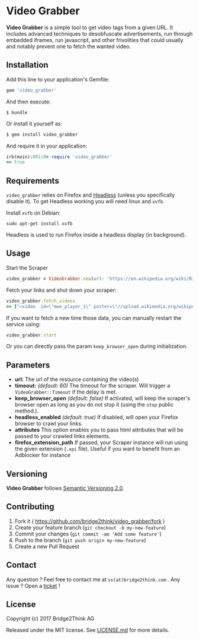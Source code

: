 # Video Grabber

__Video Grabber__ is a simple tool to get video tags from a given URL. It includes advanced techniques to desobfuscate advertisements, run through embedded iframes, run javascript, and other frivolities that could usually and notably prevent one to fetch the wanted video.


## Installation

Add this line to your application's Gemfile:

```ruby
gem 'video_grabber'
```

And then execute:

```shell
$ bundle
```
Or install it yourself as:

```ruby
$ gem install video_grabber
```
And require it in your application:

```ruby
irb(main):001:0> require 'video_grabber'
=> true
```

## Requirements

`video_grabber` relies on Firefox and [Headless](https://github.com/leonid-shevtsov/headless) (unless you specifically disable it). To get Headless working you will need linux and `xvfb`.

Install `xvfb` on Debian:

```shell
sudo apt-get install xvfb
```

Headless is used to run Firefox inside a headless display (in background).


## Usage

Start the Scraper

```ruby
video_grabber = VideoGrabber.new(url: 'https://en.wikipedia.org/wiki/Big_Buck_Bunny').call
```
Fetch your links and shut down your scraper:

```ruby
video_grabber.fetch_videos
=> ["<video  id=\"mwe_player_1\" poster=\"//upload.wikimedia.org/wikipedia/com...
```

If you want to fetch a new time those data, you can manually restart the service using:

```ruby
video_grabber.start
```

Or you can directly pass the param `keep_browser_open` during initialization.

## Parameters

 - **url:** The url of the resource containing the video(s)
 -  **timeout:**  *(default: 60)* The timeout for the scraper. Will trigger a `VideoGrabber::Timeout` if the delay is met.
 - **keep_browser_open** *(default: false)* If activated, will keep the scraper's browser open as long as you do not stop it (using the `stop` public method.). 
 - **headless_enabled** *(default: true)* If disabled, will open your Firefox browser to crawl your links.
- **attributes** This option enables you to pass html attributes that will be passed to your crawled links elements.
 - **firefox_extension_path** If passed, your Scraper instance will run using the given extension (`.xpi` file). Useful if you want to benefit from an Adblocker for instance

## Versioning

__Video Grabber__ follows [Semantic Versioning 2.0](http://semver.org/).

## Contributing

1. Fork it ( https://github.com/bridge2think/video_grabber/fork )
2. Create your feature branch (`git checkout -b my-new-feature`)
3. Commit your changes (`git commit -am 'Add some feature'`)
4. Push to the branch (`git push origin my-new-feature`)
5. Create a new Pull Request

## Contact

Any question ? Feel free to contact me at `ss(at)bridge2think.com` .
Any issue ? Open a [ticket](https://github.com/bridge2think/video_grabber/issues) !

## License

Copyright (c) 2017 Bridge2Think AG

Released under the MIT license. See [LICENSE.md](https://github.com/bridge2think/video_grabber/blob/master/LICENSE.md) for more details.
